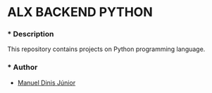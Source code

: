 # ALX BACKEND PYTHON

### * Description
This repository contains projects on Python programming language.

### * Author
* [Manuel Dinis Júnior](https://github.com/manueldinisjunior)

